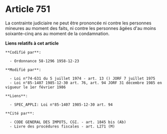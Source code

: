 # Article 751

La contrainte judiciaire ne peut être prononcée ni contre les personnes mineures au moment des faits, ni contre les personnes
âgées d'au moins soixante-cinq ans au moment de la condamnation.

**Liens relatifs à cet article**

	**Codifié par**:

	  - Ordonnance 58-1296 1958-12-23

	**Modifié par**:

	  - Loi n°74-631 du 5 juillet 1974 - art. 13 () JORF 7 juillet 1975
	  - Loi n°85-1407 1985-12-30 art. 76, art. 94 JORF 31 décembre 1985 en vigueur le 1er février 1986

	**Liens**:

	  - SPEC_APPLI: Loi n°85-1407 1985-12-30 art. 94

	**Cité par**:

	  - CODE GENERAL DES IMPOTS, CGI. - art. 1845 bis (Ab)
	  - Livre des procédures fiscales - art. L271 (M)
